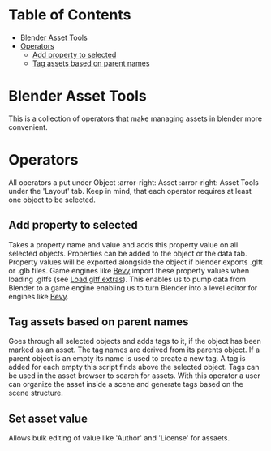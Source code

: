 # Table of Contents
- [Blender Asset Tools](#blender-asset-tools)
- [Operators](#operators)
    - [Add property to selected](#add-property-to-selected)
    - [Tag assets based on parent names](#tag-assets-based-on-parent-names)

# Blender Asset Tools
This is a collection of operators that make managing assets in blender more convenient. 

# Operators
All operators a put under Object :arror-right: Asset :arror-right: Asset Tools under the 'Layout' tab. Keep in mind, that each operator requires at least one object to be selected.

## Add property to selected
Takes a property name and value and adds this property value on all selected objects. Properties can be added to the object or the data tab. Property values will be exported alongside the object if blender exports .glft or .glb files. Game engines like [Bevy](https://bevyengine.org/) import these property values when loading .gltfs (see [Load gltf extras](https://bevyengine.org/examples/3d-rendering/load-gltf-extras)). This enables us to pump data from Blender to a game engine enabling us to turn Blender into a level editor for engines like [Bevy](https://bevyengine.org/).

## Tag assets based on parent names
Goes through all selected objects and adds tags to it, if the object has been marked as an asset. The tag names are derived from its parents object. If a parent object is an empty its name is used to create a new tag. A tag is added for each empty this script finds above the selected object. Tags can be used in the asset browser to search for assets.
With this operator a user can organize the asset inside a scene and generate tags based on the scene structure.

## Set asset value
Allows bulk editing of value like 'Author' and 'License' for assaets.